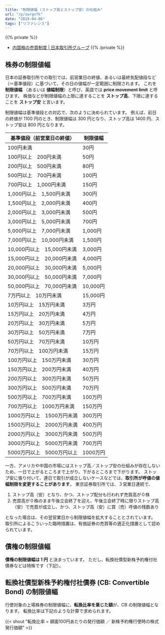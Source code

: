 ```yaml
---
title: "制限値幅 (ストップ高とストップ安）の仕組み"
url: "/p/zwrgnfk"
date: "2019-04-06"
tags: ["リファレンス"]
---
```


{{% private %}}
- [内国株の売買制度 | 日本取引所グループ](https://www.jpx.co.jp/equities/trading/domestic/06.html)
{{% /private %}}

株券の制限値幅
----

日本の証券取引所での取引では、前営業日の終値、あるいは最終気配値段など（＝基準値段）に基づいて、その日の値幅が一定範囲に制限されます。
これを __制限値幅__ （あるいは __値幅制限__）と呼び、英語では __price movement limit__ と呼びます。
株価などが制限値幅の上限に達することを __ストップ高__、下限に達することを __ストップ安__ と言います。

制限値幅は基準値段との対応で、次のように決められています。
例えば、前日の終値が 1100 円のとき、制限値幅は 300 円となり、ストップ高は 1400 円、ストップ安は 800 円となります。

| 基準値段（前営業日の終値） | 制限値幅
| ---- | ---- |
|    100円未満               |     30円 |
|    100円以上　200円未満    |     50円 |
|    200円以上　500円未満    |     80円 |
|    500円以上　700円未満    |    100円 |
|    700円以上　1,000円未満  |    150円 |
|  1,000円以上　1,500円未満  |    300円 |
|  1,500円以上　2,000円未満  |    400円 |
|  2,000円以上　3,000円未満  |    500円 |
|  3,000円以上　5,000円未満  |    700円 |
|  5,000円以上　7,000円未満  |  1,000円 |
|  7,000円以上　10,000円未満 |  1,500円 |
| 10,000円以上　15,000円未満 |  3,000円 |
| 15,000円以上　20,000円未満 |  4,000円 |
| 20,000円以上　30,000円未満 |  5,000円 |
| 30,000円以上　50,000円未満 |  7,000円 |
| 50,000円以上　70,000円未満 | 10,000円 |
|    7万円以上　10万円未満   | 15,000円 |
|   10万円以上　15万円未満   |    3万円 |
|   15万円以上　20万円未満   |    4万円 |
|   20万円以上　30万円未満   |    5万円 |
|   30万円以上　50万円未満   |    7万円 |
|   50万円以上　70万円未満   |   10万円 |
|   70万円以上　100万円未満  |   15万円 |
|  100万円以上　150万円未満  |   30万円 |
|  150万円以上　200万円未満  |   40万円 |
|  200万円以上　300万円未満  |   50万円 |
|  300万円以上　500万円未満  |   70万円 |
|  500万円以上　700万円未満  |  100万円 |
|  700万円以上　1000万円未満 |  150万円 |
| 1000万円以上　1500万円未満 |  300万円 |
| 1500万円以上　2000万円未満 |  400万円 |
| 2000万円以上　3000万円未満 |  500万円 |
| 3000万円以上　5000万円未満 |  700万円 |
| 5000万円以上　5000万円以上 | 1000万円 |

一方、アメリカや中国の市場にはストップ高／ストップ安の仕組みが存在しないため、一日で上がるところまで上がり、下がるところまで下がります。
ストップ安に張り付いて、連日で取引が成立しないケースなどでは、__取引所が呼値の値幅制限を変更することがあります__。
東京証券取引所では、３営業日連続で、

1. ストップ高（安）となり、かつ、ストップ配分も行われず売買高が０株
2. 売買高が０株のまま午後立会終了を迎え、午後立会終了時に限りストップ高（安）で売買が成立し、かつ、ストップ高（安）に買（売）呼値の残数あり

となった場合は、その翌営業日から制限値幅を拡大することとされています。
取引所によるこういった臨時措置は、有価証券の売買等の適正化措置として認められています。


債権の制限値幅
----

__債権の制限値幅は 1 円__ と決まっています。
ただし、転換社債型新株予約権付社債券などは特殊です（下記）。


転換社債型新株予約権付社債券 (CB: Convertible Bond) の制限値幅
----

行使対象の上場株券の制限値幅に、**転換比率を乗じた額**が、CB の制限値幅となります。
転換比率は下記のような計算で求められます。

{{< shout "転換比率 = 額面100円あたりの発行価額 ／ 新株予約権行使時の株式発行価額" >}}

